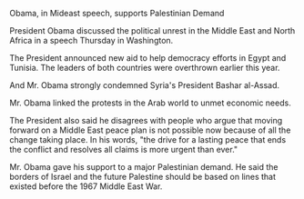 Obama, in Mideast speech, supports Palestinian Demand

President Obama discussed the political unrest in the Middle East and North Africa in a speech Thursday in Washington.

The President announced new aid to help democracy efforts in Egypt and Tunisia. The leaders of both countries were overthrown earlier this year.

And Mr. Obama strongly condemned Syria's President Bashar al-Assad.  

Mr. Obama linked the protests in the Arab world to unmet economic needs.

The President also said he disagrees with people who argue that moving forward on a Middle East peace plan is not possible now because of all the change taking place. In his words, "the drive for a lasting peace that ends the conflict and resolves all claims is more urgent than ever."

Mr. Obama gave his support to a major Palestinian demand. He said the borders of Israel and the future Palestine should be based on lines that existed before the 1967 Middle East War.
